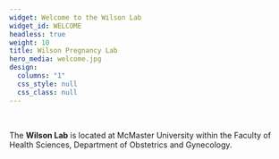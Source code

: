 ```yaml
---
widget: Welcome to the Wilson Lab
widget_id: WELCOME
headless: true
weight: 10
title: Wilson Pregnancy Lab
hero_media: welcome.jpg
design:
  columns: "1"
  css_style: null
  css_class: null
---
```

<br>

The **Wilson Lab** is located at McMaster University within the Faculty of Health Sciences, Department of Obstetrics and Gynecology.